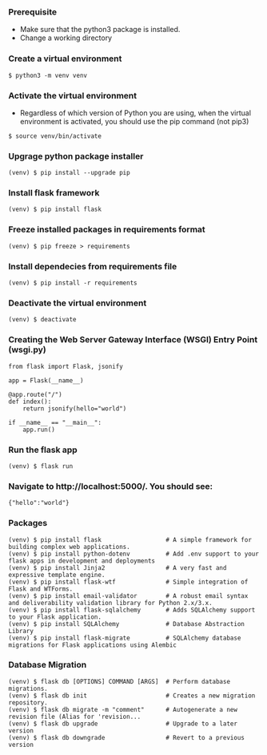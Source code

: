 ### Prerequisite
- Make sure that the python3 package is installed.
- Change a working directory

### Create a virtual environment
```
$ python3 -m venv venv
```

### Activate the virtual environment
- Regardless of which version of Python you are using, when the virtual environment is activated, you should use the pip command (not pip3)
```
$ source venv/bin/activate
```

### Upgrage python package installer 
```
(venv) $ pip install --upgrade pip
```

### Install flask framework
```
(venv) $ pip install flask
```

### Freeze installed packages in requirements format
```
(venv) $ pip freeze > requirements
```

### Install dependecies from requirements file
```
(venv) $ pip install -r requirements
```

### Deactivate the virtual environment
```
(venv) $ deactivate
```

### Creating the Web Server Gateway Interface (WSGI) Entry Point (wsgi.py)
```
from flask import Flask, jsonify

app = Flask(__name__)

@app.route("/")
def index():
    return jsonify(hello="world")

if __name__ == "__main__":
    app.run()
```

### Run the flask app
```
(venv) $ flask run 
```

### Navigate to http://localhost:5000/. You should see:
```
{"hello":"world"}
```

### Packages
```
(venv) $ pip install flask                  # A simple framework for building complex web applications.
(venv) $ pip install python-dotenv          # Add .env support to your flask apps in development and deployments
(venv) $ pip install Jinja2                 # A very fast and expressive template engine.
(venv) $ pip install flask-wtf              # Simple integration of Flask and WTForms.
(venv) $ pip install email-validator        # A robust email syntax and deliverability validation library for Python 2.x/3.x.
(venv) $ pip install flask-sqlalchemy       # Adds SQLAlchemy support to your Flask application.
(venv) $ pip install SQLAlchemy             # Database Abstraction Library
(venv) $ pip install flask-migrate          # SQLAlchemy database migrations for Flask applications using Alembic
```

### Database Migration
```
(venv) $ flask db [OPTIONS] COMMAND [ARGS]  # Perform database migrations.
(venv) $ flask db init                      # Creates a new migration repository.
(venv) $ flask db migrate -m "comment"      # Autogenerate a new revision file (Alias for 'revision...
(venv) $ flask db upgrade                   # Upgrade to a later version
(venv) $ flask db downgrade                 # Revert to a previous version
```
